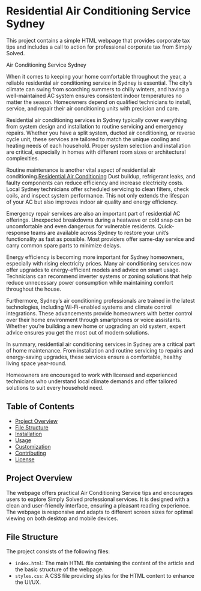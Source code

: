 # Residential Air Conditioning Service Sydney

This project contains a simple HTML webpage that provides corporate tax tips and includes a call to action for professional corporate tax from Simply Solved.

Air Conditioning Service Sydney

When it comes to keeping your home comfortable throughout the year, a reliable residential air conditioning service in Sydney is essential. The city’s climate can swing from scorching summers to chilly winters, and having a well-maintained AC system ensures consistent indoor temperatures no matter the season. Homeowners depend on qualified technicians to install, service, and repair their air conditioning units with precision and care.

Residential air conditioning services in Sydney typically cover everything from system design and installation to routine servicing and emergency repairs. Whether you have a split system, ducted air conditioning, or reverse cycle unit, these services are tailored to match the unique cooling and heating needs of each household. Proper system selection and installation are critical, especially in homes with different room sizes or architectural complexities.

Routine maintenance is another vital aspect of residential air conditioning.<a href="https://mastroair.com/services/residential-air-conditioning-service-sydney/">Residential Air Conditioning</a> Dust buildup, refrigerant leaks, and faulty components can reduce efficiency and increase electricity costs. Local Sydney technicians offer scheduled servicing to clean filters, check coils, and inspect system performance. This not only extends the lifespan of your AC but also improves indoor air quality and energy efficiency.

Emergency repair services are also an important part of residential AC offerings. Unexpected breakdowns during a heatwave or cold snap can be uncomfortable and even dangerous for vulnerable residents. Quick-response teams are available across Sydney to restore your unit’s functionality as fast as possible. Most providers offer same-day service and carry common spare parts to minimize delays.

Energy efficiency is becoming more important for Sydney homeowners, especially with rising electricity prices. Many air conditioning services now offer upgrades to energy-efficient models and advice on smart usage. Technicians can recommend inverter systems or zoning solutions that help reduce unnecessary power consumption while maintaining comfort throughout the house.

Furthermore, Sydney’s air conditioning professionals are trained in the latest technologies, including Wi-Fi-enabled systems and climate control integrations. These advancements provide homeowners with better control over their home environment through smartphones or voice assistants. Whether you’re building a new home or upgrading an old system, expert advice ensures you get the most out of modern solutions.

In summary, residential air conditioning services in Sydney are a critical part of home maintenance. From installation and routine servicing to repairs and energy-saving upgrades, these services ensure a comfortable, healthy living space year-round.

 Homeowners are encouraged to work with licensed and experienced technicians who understand local climate demands and offer tailored solutions to suit every household need.


## Table of Contents

- [Project Overview](#project-overview)
- [File Structure](#file-structure)
- [Installation](#installation)
- [Usage](#usage)
- [Customization](#customization)
- [Contributing](#contributing)
- [License](#license)

## Project Overview

The webpage offers practical Air Conditioning Service tips and encourages users to explore Simply Solved professional services. It is designed with a clean and user-friendly interface, ensuring a pleasant reading experience. The webpage is responsive and adapts to different screen sizes for optimal viewing on both desktop and mobile devices.

## File Structure

The project consists of the following files:


- `index.html`: The main HTML file containing the content of the article and the basic structure of the webpage.
- `styles.css`: A CSS file providing styles for the HTML content to enhance the UI/UX.
